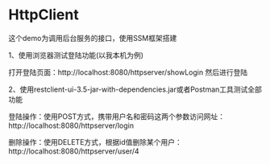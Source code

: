# HttpClient
这个demo为调用后台服务的接口，使用SSM框架搭建

1、使用浏览器测试登陆功能(以我本机为例)

打开登陆页面：http://localhost:8080/httpserver/showLogin  然后进行登陆


2、使用restclient-ui-3.5-jar-with-dependencies.jar或者Postman工具测试全部功能

登陆操作：使用POST方式，携带用户名和密码这两个参数访问网址：http://localhost:8080/httpserver/login

删除操作：使用DELETE方式，根据id值删除某个用户：http://localhost:8080/httpserver/user/4
